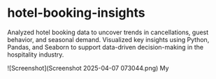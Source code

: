 # hotel-booking-insights
Analyzed hotel booking data to uncover trends in cancellations, guest behavior, and seasonal demand. Visualized key insights using Python, Pandas, and Seaborn to support data-driven decision-making in the hospitality industry.

![Screenshot](Screenshot 2025-04-07 073044.png)
My 


